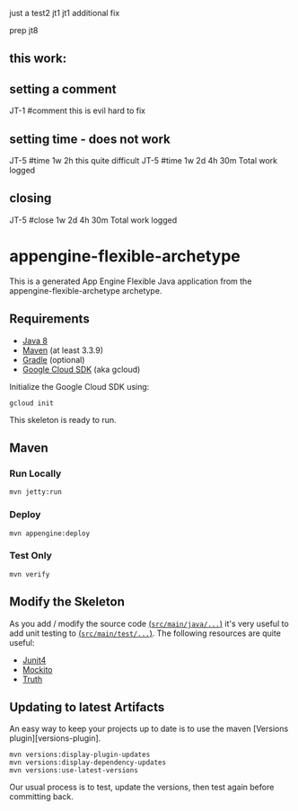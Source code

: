 just a test2
jt1
jt1
additional fix

prep jt8

this work:
----------------
## setting a comment

JT-1 #comment this is evil hard to fix

## setting time - does not work

JT-5 #time 1w 2h this quite difficult
JT-5 #time 1w 2d 4h 30m Total work logged

## closing 

JT-5 #close 1w 2d 4h 30m Total work logged


appengine-flexible-archetype
============================

This is a generated App Engine Flexible Java application from the appengine-flexible-archetype archetype.

## Requirements

* [Java 8](http://www.oracle.com/technetwork/java/javase/downloads/index.html)
* [Maven](https://maven.apache.org/download.cgi) (at least 3.3.9)
* [Gradle](https://gradle.org/gradle-download/) (optional)
* [Google Cloud SDK](https://cloud.google.com/sdk/) (aka gcloud)

Initialize the Google Cloud SDK using:

    gcloud init

This skeleton is ready to run.

## Maven

### Run Locally

    mvn jetty:run

### Deploy

    mvn appengine:deploy

### Test Only

    mvn verify

## Modify the Skeleton

As you add / modify the source code [(`src/main/java/...`)](src/main/java/) it's very useful to add unit testing
to [(`src/main/test/...`)](src/main/test/).  The following resources are quite useful:

* [Junit4](http://junit.org/junit4/)
* [Mockito](http://mockito.org/)
* [Truth](http://google.github.io/truth/)

## Updating to latest Artifacts

An easy way to keep your projects up to date is to use the maven [Versions plugin][versions-plugin].

    mvn versions:display-plugin-updates
    mvn versions:display-dependency-updates
    mvn versions:use-latest-versions

Our usual process is to test, update the versions, then test again before committing back.

[plugin]: http://www.mojohaus.org/versions-maven-plugin/

